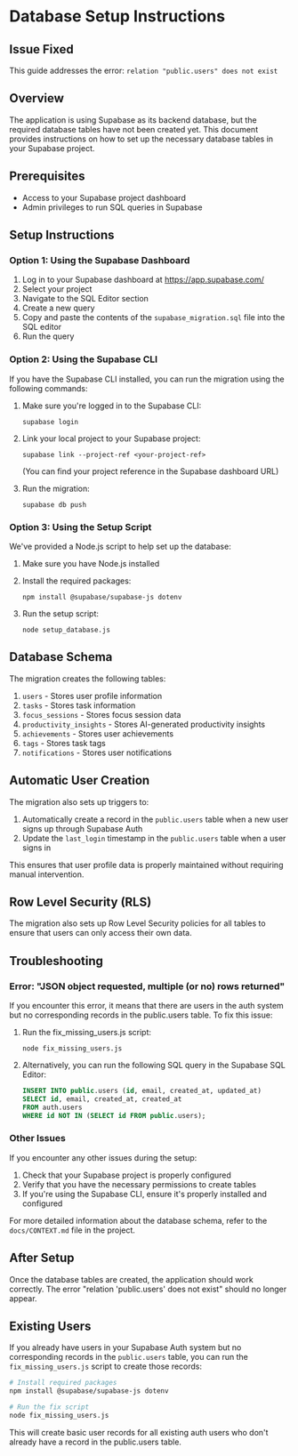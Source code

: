 # Database Setup Instructions

## Issue Fixed
This guide addresses the error: `relation "public.users" does not exist`

## Overview
The application is using Supabase as its backend database, but the required database tables have not been created yet. This document provides instructions on how to set up the necessary database tables in your Supabase project.

## Prerequisites
- Access to your Supabase project dashboard
- Admin privileges to run SQL queries in Supabase

## Setup Instructions

### Option 1: Using the Supabase Dashboard

1. Log in to your Supabase dashboard at https://app.supabase.com/
2. Select your project
3. Navigate to the SQL Editor section
4. Create a new query
5. Copy and paste the contents of the `supabase_migration.sql` file into the SQL editor
6. Run the query

### Option 2: Using the Supabase CLI

If you have the Supabase CLI installed, you can run the migration using the following commands:

1. Make sure you're logged in to the Supabase CLI:
   ```
   supabase login
   ```

2. Link your local project to your Supabase project:
   ```
   supabase link --project-ref <your-project-ref>
   ```
   (You can find your project reference in the Supabase dashboard URL)

3. Run the migration:
   ```
   supabase db push
   ```

### Option 3: Using the Setup Script

We've provided a Node.js script to help set up the database:

1. Make sure you have Node.js installed
2. Install the required packages:
   ```
   npm install @supabase/supabase-js dotenv
   ```

3. Run the setup script:
   ```
   node setup_database.js
   ```

## Database Schema

The migration creates the following tables:

1. `users` - Stores user profile information
2. `tasks` - Stores task information
3. `focus_sessions` - Stores focus session data
4. `productivity_insights` - Stores AI-generated productivity insights
5. `achievements` - Stores user achievements
6. `tags` - Stores task tags
7. `notifications` - Stores user notifications

## Automatic User Creation

The migration also sets up triggers to:

1. Automatically create a record in the `public.users` table when a new user signs up through Supabase Auth
2. Update the `last_login` timestamp in the `public.users` table when a user signs in

This ensures that user profile data is properly maintained without requiring manual intervention.

## Row Level Security (RLS)

The migration also sets up Row Level Security policies for all tables to ensure that users can only access their own data.

## Troubleshooting

### Error: "JSON object requested, multiple (or no) rows returned"

If you encounter this error, it means that there are users in the auth system but no corresponding records in the public.users table. To fix this issue:

1. Run the fix_missing_users.js script:
   ```
   node fix_missing_users.js
   ```

2. Alternatively, you can run the following SQL query in the Supabase SQL Editor:
   ```sql
   INSERT INTO public.users (id, email, created_at, updated_at)
   SELECT id, email, created_at, created_at
   FROM auth.users
   WHERE id NOT IN (SELECT id FROM public.users);
   ```

### Other Issues

If you encounter any other issues during the setup:

1. Check that your Supabase project is properly configured
2. Verify that you have the necessary permissions to create tables
3. If you're using the Supabase CLI, ensure it's properly installed and configured

For more detailed information about the database schema, refer to the `docs/CONTEXT.md` file in the project.

## After Setup

Once the database tables are created, the application should work correctly. The error "relation 'public.users' does not exist" should no longer appear.

## Existing Users

If you already have users in your Supabase Auth system but no corresponding records in the `public.users` table, you can run the `fix_missing_users.js` script to create those records:

```bash
# Install required packages
npm install @supabase/supabase-js dotenv

# Run the fix script
node fix_missing_users.js
```

This will create basic user records for all existing auth users who don't already have a record in the public.users table. 